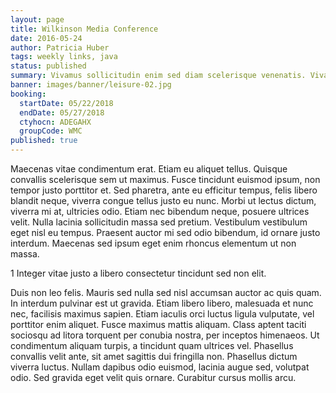 ```yaml
---
layout: page
title: Wilkinson Media Conference
date: 2016-05-24
author: Patricia Huber
tags: weekly links, java
status: published
summary: Vivamus sollicitudin enim sed diam scelerisque venenatis. Vivamus.
banner: images/banner/leisure-02.jpg
booking:
  startDate: 05/22/2018
  endDate: 05/27/2018
  ctyhocn: ADEGAHX
  groupCode: WMC
published: true
---
```

Maecenas vitae condimentum erat. Etiam eu aliquet tellus. Quisque convallis scelerisque sem ut maximus. Fusce tincidunt euismod ipsum, non tempor justo porttitor et. Sed pharetra, ante eu efficitur tempus, felis libero blandit neque, viverra congue tellus justo eu nunc. Morbi ut lectus dictum, viverra mi at, ultricies odio. Etiam nec bibendum neque, posuere ultrices velit. Nulla lacinia sollicitudin massa sed pretium. Vestibulum vestibulum eget nisl eu tempus. Praesent auctor mi sed odio bibendum, id ornare justo interdum. Maecenas sed ipsum eget enim rhoncus elementum ut non massa.

1 Integer vitae justo a libero consectetur tincidunt sed non elit.

Duis non leo felis. Mauris sed nulla sed nisl accumsan auctor ac quis quam. In interdum pulvinar est ut gravida. Etiam libero libero, malesuada et nunc nec, facilisis maximus sapien. Etiam iaculis orci luctus ligula vulputate, vel porttitor enim aliquet. Fusce maximus mattis aliquam. Class aptent taciti sociosqu ad litora torquent per conubia nostra, per inceptos himenaeos. Ut condimentum aliquam turpis, a tincidunt quam ultrices vel. Phasellus convallis velit ante, sit amet sagittis dui fringilla non. Phasellus dictum viverra luctus. Nullam dapibus odio euismod, lacinia augue sed, volutpat odio. Sed gravida eget velit quis ornare. Curabitur cursus mollis arcu.
